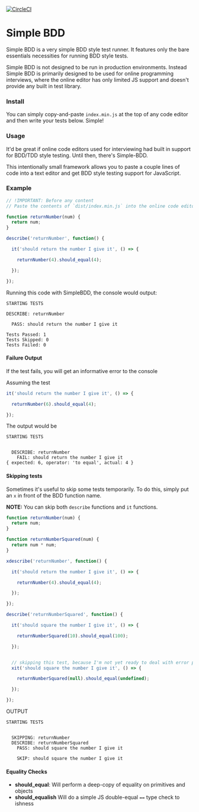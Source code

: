 [![CircleCI](https://circleci.com/gh/sghiassy/simple-bdd/tree/master.svg?style=shield)](https://circleci.com/gh/sghiassy/simple-bdd/tree/master)

# Simple BDD

Simple BDD is a very simple BDD style test runner. It features only the bare essentials necessities for running BDD style tests.

Simple BDD is not designed to be run in production environments. Instead Simple BDD is primarily designed to be used for online
programming interviews, where the online editor has only limited JS support and doesn't provide any built in test library.

### Install

You can simply copy-and-paste `index.min.js` at the top of any code editor and then write your tests below. Simple!


### Usage

It'd be great if online code editors used for interviewing had built in support for BDD/TDD style testing. Until then, there's Simple-BDD.

This intentionally small framework allows you to paste a couple lines of code into a text editor and get BDD style testing support for JavaScript.

### Example

```js
// !IMPORTANT: Before any content
// Paste the contents of `dist/index.min.js` into the online code editor to setup SimpleBDD

function returnNumber(num) {
  return num;
}

describe('returnNumber', function() {

  it('should return the number I give it', () => {

    returnNumber(4).should_equal(4);

  });

});
```

Running this code with SimpleBDD, the console would output:

```
STARTING TESTS

DESCRIBE: returnNumber

  PASS: should return the number I give it

Tests Passed: 1
Tests Skipped: 0
Tests Failed: 0
```

#### Failure Output

If the test fails, you will get an informative error to the console

Assuming the test

```js
it('should return the number I give it', () => {

  returnNumber(6).should_equal(4);

});
```

The output would be

```
STARTING TESTS


  DESCRIBE: returnNumber
    FAIL: should return the number I give it
{ expected: 6, operator: 'to equal', actual: 4 }
```

#### Skipping tests

Sometimes it's useful to skip some tests temporarily. To do this, simply put an `x` in front of the BDD function name.

**NOTE:** You can skip both `describe` functions and `it` functions.

```js
function returnNumber(num) {
  return num;
}

function returnNumberSquared(num) {
  return num * num;
}

xdescribe('returnNumber', function() {

  it('should return the number I give it', () => {

    returnNumber(4).should_equal(4);

  });

});

describe('returnNumberSquared', function() {

  it('should square the number I give it', () => {

    returnNumberSquared(10).should_equal(100);

  });


  // skipping this test, because I'm not yet ready to deal with error protection
  xit('should square the number I give it', () => {

    returnNumberSquared(null).should_equal(undefined);

  });

});
```

OUTPUT

```
STARTING TESTS


  SKIPPING: returnNumber
  DESCRIBE: returnNumberSquared
    PASS: should square the number I give it

    SKIP: should square the number I give it
```

#### Equality Checks

  * **should_equal**: Will perform a deep-copy of equality on primitives and objects
  * **should_equalish** Will do a simple JS double-equal `==` type check to ishness
